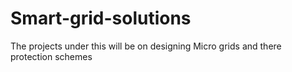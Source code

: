 # Smart-grid-solutions
The projects under this will be on designing Micro grids and there protection schemes 

